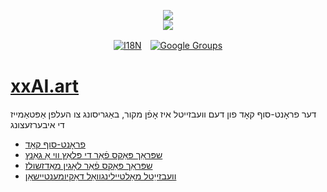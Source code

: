 <p align="center"><a href="https://xxai.art"><img src="https://cdn.jsdelivr.net/gh/xxai-art/doc/logo.svg"/></a><br/><a href="https://xxai.art"><img src="https://cdn.jsdelivr.net/gh/xxai-art/doc/xxai.svg"/></a></p><p align="center"><a href="https://github.com/xxai-art/doc#readme"><img alt="I18N" src="https://cdn.jsdelivr.net/gh/wactax/img/t.svg"/></a>　<a href="https://groups.google.com/u/0/g/xxai-art"><img alt="Google Groups" src="https://cdn.jsdelivr.net/gh/wactax/img/g-groups.svg"/></a></p>

# [xxAI.art](https://xxAI.art)

דער פראָנט-סוף קאָד פון דעם וועבזייטל איז אָפֿן מקור, באַגריסונג צו העלפן אַפּטאַמייז די איבערזעצונג

* [פראָנט-סוף קאָד](https://github.com/xxai-art/web)
* [שפּראַך פּאַקס פֿאַר די פּלאַץ ווי אַ גאַנץ](https://github.com/xxai-art/web/tree/main/i18n)
* [שפּראַך פּאַקס פֿאַר לאָגין מאַדזשולז](https://github.com/wacpkg/user/tree/main/ui.i18n)
* [וועבזייַטל מאַלטיילינגוואַל דאַקיומענטיישאַן](https://github.com/xxai-doc)

